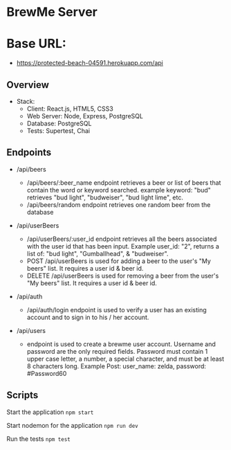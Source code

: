 # BrewMe Server

# Base URL:
- https://protected-beach-04591.herokuapp.com/api

## Overview

- Stack:
  - Client: React.js, HTML5, CSS3
  - Web Server: Node, Express, PostgreSQL 
  - Database: PostgreSQL 
  - Tests: Supertest, Chai

## Endpoints
- /api/beers
    - /api/beers/:beer_name endpoint retrieves a beer or list of beers that contain the word or keyword searched. example keyword: "bud" retrieves "bud light", "budweiser", "bud light lime", etc.
    - /api/beers/random endpoint retrieves one random beer from the database

- /api/userBeers
    - /api/userBeers/:user_id endpoint retrieves all the beers associated with the user id that has been input. Example user_id: "2", returns a list of: "bud light", "Gumballhead", & "budweiser".
    - POST /api/userBeers is used for adding a beer to the user's "My beers" list. It requires a user id & beer id.
    - DELETE /api/userBeers is used for removing a beer from the user's "My beers" list. It requires a user id & beer id.

- /api/auth
    - /api/auth/login endpoint is used to verify a user has an existing account and to sign in to his / her account.

- /api/users
    - endpoint is used to create a brewme user account. Username and password are the only required fields. Password must contain 1 upper case letter, a number, a special character, and must be at least 8 characters long. Example Post: user_name: zelda, password: #Password60

## Scripts

Start the application `npm start`

Start nodemon for the application `npm run dev`

Run the tests `npm test`